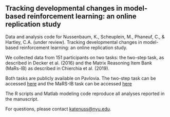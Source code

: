 ## Tracking developmental changes in model-based reinforcement learning: an online replication study ##

Data and analysis code for Nussenbaum, K., Scheuplein, M., Phaneuf, C., & Hartley, C.A. (under review). 
Tracking developmental changes in model-based reinforcement learning: an online replication study.

We collected data from 151 participants on two tasks: the two-step task, as described in Decker et al. (2016)
and the Matrix Reasoning Item Bank (MaRs-IB) as described in Chierchia et al. (2019). 

Both tasks are publicly available on Pavlovia. The two-step task can be accessed [here](https://pavlovia.org/hartleylabnyu/space-task) 
and the MaRS-IB task can be accessed [here](https://pavlovia.org/hartleylabnyu/mars)

The R scripts and Matlab modeling code reproduce all analyses reported in the manuscript. 

For questions, please contact katenuss@nyu.edu.
